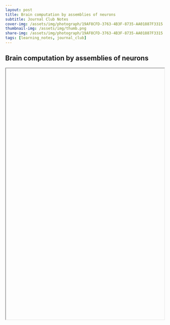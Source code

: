 ```yaml
---
layout: post
title: Brain computation by assemblies of neurons
subtitle: Journal Club Notes
cover-img: /assets/img/photograph/19AF8CFD-3763-4B3F-8735-AA01887F3315.jpg
thumbnail-img: /assets/img/thumb.png
share-img: /assets/img/photograph/19AF8CFD-3763-4B3F-8735-AA01887F3315.jpg
tags: [learning_notes, journal_club]
---
```



<h2>Brain computation by assemblies of neurons</h2>
<iframe width="100%" height="800" src=""/files/Brain-computation-by-assemblies-of-neurons.pdf">
<!-- <object data="/files/Brain-computation-by-assemblies-of-neurons.pdf"  type="journalclub/pdf" width="100%" height="500px">
<p>Unable to display PDF file. <a href="/files/Brain-computation-by-assemblies-of-neurons.pdf">Download</a> instead.</p>
</object> -->
